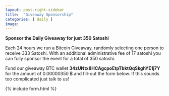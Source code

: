 ```yaml
---
layout: post-right-sidebar
title:  "Giveaway Sponsorship"
categories: [ daily ]
image:
---
```

**Sponsor the Daily Giveaway for just 350 Satoshi**

Each 24 hours we run a Bitcoin Giveaway, randomly selecting one person to receive 333 Satoshi. With an additional administrative fee of 17 satoshi you can fully sponsor the event for a total of 350 satoshi.
<p> </p>
Fund our giveaway BTC wallet <b>34zUNtx8HCAgcpoEtpTbktQqSkghYE1j7Y</b> for the amount of 0.00000350 ฿ and fill-out the form below. If this sounds too complicated just talk to us!
<p> </p>
{% include form.html %}

